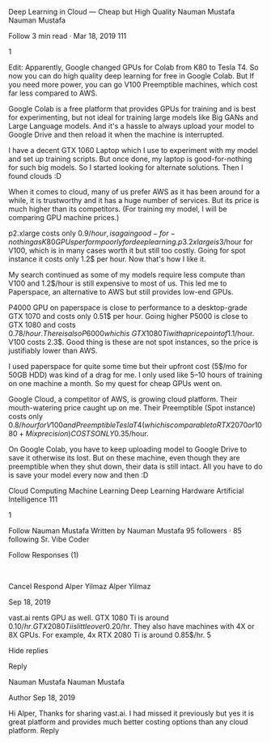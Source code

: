 Deep Learning in Cloud — Cheap but High Quality
Nauman Mustafa
Nauman Mustafa

Follow
3 min read
·
Mar 18, 2019
111


1





Edit: Apparently, Google changed GPUs for Colab from K80 to Tesla T4. So now you can do high quality deep learning for free in Google Colab. But If you need more power, you can go V100 Preemptible machines, which cost far less compared to AWS.

Google Colab is a free platform that provides GPUs for training and is best for experimenting, but not ideal for training large models like Big GANs and Large Language models. And it's a hassle to always upload your model to Google Drive and then reload it when the machine is interrupted.

I have a decent GTX 1060 Laptop which I use to experiment with my model and set up training scripts. But once done, my laptop is good-for-nothing for such big models. So I started looking for alternate solutions. Then I found clouds :D


When it comes to cloud, many of us prefer AWS as it has been around for a while, it is trustworthy and it has a huge number of services. But its price is much higher than its competitors. (For training my model, I will be comparing GPU machine prices.)

p2.xlarge costs only 0.9$/hour, is again good-for-nothing as K80 GPUs perform poorly for deep learning. p3.2xlarge is 3$/hour for V100, which is in many cases worth it but still too costly. Going for spot instance it costs only 1.2$ per hour. Now that's how I like it.

My search continued as some of my models require less compute than V100 and 1.2$/hour is still expensive to most of us. This led me to Paperspace, an alternative to AWS but still provides low-end GPUs.

P4000 GPU on paperspace is close to performance to a desktop-grade GTX 1070 and costs only 0.51$ per hour. Going higher P5000 is close to GTX 1080 and costs 0.78$/hour. There is also P6000 which is ~GTX 1080 Ti with a price point of 1.1$/hour. V100 costs 2.3$. Good thing is these are not spot instances, so the price is justifiably lower than AWS.

I used paperspace for quite some time but their upfront cost (5$/mo for 50GB HDD) was kind of a drag for me. I only used like 5–10 hours of training on one machine a month. So my quest for cheap GPUs went on.


Google Cloud, a competitor of AWS, is growing cloud platform. Their mouth-watering price caught up on me. Their Preemptible (Spot instance) costs only 0.8$/hour for V100 and Preemptible Tesla T4 (which is comparable to RTX 2070 or 1080 + Mix precision) COSTS ONLY 0.35$/hour.

On Google Colab, you have to keep uploading model to Google Drive to save it otherwise its lost. But on these machine, even though they are preemptible when they shut down, their data is still intact. All you have to do is save your model every now and then :D


Cloud Computing
Machine Learning
Deep Learning
Hardware
Artificial Intelligence
111


1




Follow
Nauman Mustafa
Written by Nauman Mustafa
95 followers
·
85 following
Sr. Vibe Coder


Follow
Responses (1)

﻿

Cancel
Respond
Alper Yilmaz
Alper Yilmaz

Sep 18, 2019


vast.ai rents GPU as well. GTX 1080 Ti is around 0.10$/hr. GTX 2080 Ti is little over 0.20$/hr. They also have machines with 4X or 8X GPUs. For example, 4x RTX 2080 Ti is around 0.85$/hr.
5


Hide replies

Reply

Nauman Mustafa
Nauman Mustafa

Author
Sep 18, 2019


Hi Alper,
Thanks for sharing vast.ai. I had missed it previously but yes it is great platform and provides much better costing options than any cloud platform.
Reply